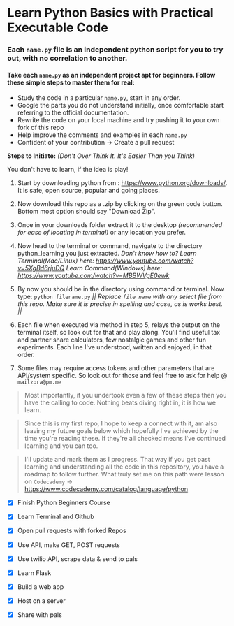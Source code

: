 # Learn Python Basics with Practical Executable Code

### Each `name.py` file is an independent python script for you to try out, with no correlation to another.
#### Take each `name.py` as an independent project apt for beginners. Follow these simple steps to master them for real:
- Study the code in a particular `name.py`, start in any order. 
- Google the parts you do not understand initially, once comfortable start referring to the official documentation. 
- Rewrite the code on your local machine and try pushing it to your own fork of this repo
- Help improve the comments and examples in each `name.py` 
- Confident of your contribution -> Create a pull request

**Steps to Initiate:** *(Don't Over Think It. It's Easier Than you Think)*

You don't have to learn, if the idea is play!

1. Start by downloading python from : https://www.python.org/downloads/. It is safe, open source, popular and going places.

2. Now download this repo as a .zip by clicking on the green code button. Bottom most option should say "Download Zip".

3. Once in your downloads folder extract it to the desktop *(recommended for ease of locating in terminal)* or any location you prefer. 

4. Now head to the terminal or command, navigate to the directory python_learning you just extracted. *Don't know how to? Learn Terminal(Mac/Linux) here: https://www.youtube.com/watch?v=5XgBd6rjuDQ Learn Command(Windows) here: https://www.youtube.com/watch?v=MBBWVgE0ewk*

5. By now you should be in the directory using command or terminal. Now type: `python filename.py`   *|| Replace `file name` with any select file from this repo. Make sure it is precise in spelling and case, as is works best. ||*

6. Each file when executed via method in step 5, relays the output on the terminal itself, so look out for that and play along. You'll find useful tax and partner share calculators, few nostalgic games and other fun experiments. Each line I've understood, written and enjoyed, in that order. 

7. Some files may require access tokens and other parameters that are API/system specific. So look out for those and feel free to ask for help @ `mailzora@pm.me`

> Most importantly, if you undertook even a few of these steps then you have the calling to code. Nothing beats diving right in, it is how we learn. 

> Since this is my first repo, I hope to keep a connect with it, am also leaving my future goals below which hopefully I've achieved by the time you're reading these. If they're all checked means I've continued learning and you can too. 

> I'll update and mark them as I progress. That way if you get past learning and understanding all the code in this repository, you have a roadmap to follow further. What truly set me on this path were lesson on `Codecademy` -> https://www.codecademy.com/catalog/language/python 

- [x] Finish Python Beginners Course
- [x] Learn Terminal and Github
- [x] Open pull requests with forked Repos
- [x] Use API, make GET, POST requests
- [x] Use twilio API, scrape data & send to pals
- [x] Learn Flask
- [x] Build a web app
- [x] Host on a server
- [x] Share with pals



